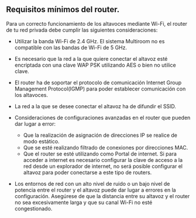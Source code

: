 ## Requisitos mínimos del router.

Para un correcto funcionamiento de los altavoces mediante Wi-Fi, el router de tu red privada debe cumplir las siguientes consideraciones:

- Utilizar la banda Wi-Fi de 2.4 GHz. El sistema Multiroom no es compatible con las bandas de Wi-Fi de 5 GHz.

- Es necesario que la red a la que quiere conectar el altavoz esté encriptada con una clave WAP PSK utilizando AES o bien no utilice clave.

- El router ha de soportar el protocolo de comunicación Internet Group Management Protocol(IGMP) para poder establecer comunicación con los altavoces.

- La red a la que se desee conectar el altavoz ha de difundir el SSID.

- Consideraciones de configuraciones avanzadas en el router que pueden dar lugar a error:
  - Que la realización de asignación de direcciones IP se realice de modo estático.
  -	Que se esté realizando filtrado de conexiones por direcciones MAC.
  - Que el router se esté utilizando como Portal de internet. Si para acceder a internet es necesario configurar la clave de acceso a la red desde un explorador de internet, no será posible configurar el altavoz para poder conectarse a este tipo de routers. 
  
- Los entornos de red con un alto nivel de ruido o un bajo nivel de potencia entre el router y el altavoz puede dar lugar a errores en la configuración. Asegúrese de que la distancia entre su altavoz y el router no sea excesivamente larga y que su canal Wi-Fi no esté congestionado. 


